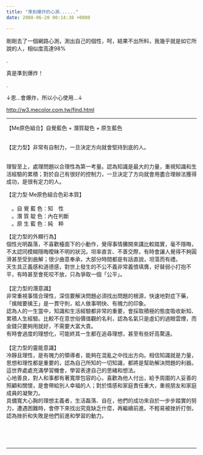 ```yaml
---
title: "準到爆炸的心測......"
date: 2008-06-20 00:14:38 +0800

---
```



剛剛去了一個網路心測，測出自己的個性，呵，結果不出所料，我幾乎就是如它所說的人，相似度高達98%



.



































































































































































































































真是準到爆炸！



























.



↓恩...會爆炸，所以小心使用...↓



<a href="http://w3.mecolor.com.tw/find.html">http://w3.mecolor.com.tw/find.html</a>



---



【Me原色組合】自覺藍色 + 潛質靛色 + 原生藍色



 <br />【定力型】非常有自制力，一旦決定方向就會堅持到底的人。 



<br />理智至上，處理問題以合理性為第一考量。認為知識是最大的力量，重視知識和生活經驗的累積；對於自己有很好的控制力，一旦決定了方向就會用盡合理辦法獲得成功，是很有定力的人。

</td /><td></td></td /></td /></td /></td /></td /></td /></td /><td></td></td /></td /></td /></td /></td /></td /><td bgcolor="#ffffff" colspan="2" rowspan="2"></td></td /></td /></td /></td /></td /></td />

【定力型‧Me原色組合色彩本質】<br /><br />　。自 覺 藍 色：知　性<br />　。潛 質 靛 色：內在判斷<br />　。原 生 藍 色：純　粹

</td /><td bgcolor="#ffffff" colspan="2" rowspan="2"></td></td /></td /></td /></td /></td /></td /></tr /><tr></tr></tr /></tr /></tr /></tr /></tr /></tr /><td bgcolor="#ffffff" colspan="6" rowspan="3"></td></td /></td /></td /></td /></td /></td />

【定力型的外顯行為】<br />個性光明磊落，不喜歡檯面下的小動作，覺得事情攤開來講比較踏實，毫不隱晦，不太認同模糊隱晦曖昧不明的狀況。坦率直言、不善交際，有時會讓人覺得不夠圓滑甚至受到曲解；很少曲意奉承，大部分時間都是有話直說，坦蕩而有禮。 <br />天生具正義感和道德感，對世上發生的不公不義非常義憤填膺，好替弱小打抱不平，有時甚至會死咬不放，只為爭取一個「公平」。<br /><br />【定力型的潛意識】<br />非常重視事情合理性，深信要解決問題必須找出問題的根源，快速地對症下藥，「擒賊要擒王」是一貫守則，給人做事明快、有魄力的印象。<br />認為人的一生當中，知識和生活經驗都非常的重要，會採取積極的態度吸收新知、累積人生經驗。比較不在意世俗價值觀的名利，認為名氣只是虛幻的過眼雲煙，而金錢只要夠用就好，不需要大富大貴。<br />有時會過度的理想化，可能終其一生都在追尋理想，甚至有些好高騖遠。<br /><br />【定力型的靈能意識】<br />冷靜且理性，是有魄力的領導者，能夠在混亂之中找出方向。相信知識就是力量，思想和理性都是重要的，認為自己所知的一切知識，都將是幫助解決問題的利器。這世界處處充滿學習機會，學習表達自己的思緒和想法。<br />心地善良，對人和事都有著寬厚包容的心，喜歡為他人付出，給予周圍的人妥善的照顧和關懷，是會帶給別人幸福的人；對於情感和家庭責任重大，重視朋友和家庭成員的凝聚力。<br />具備寬大心胸的理想主義者，生活磊落、自在，他們的成功來自於一步步踏實的努力，遭遇困難時，會停下來找出究竟缺乏什麼，再繼續前進。不輕易被挫折打倒，認為挫折和失敗是他們前進和學習的動力。







 

</td /></tr />

 



---


